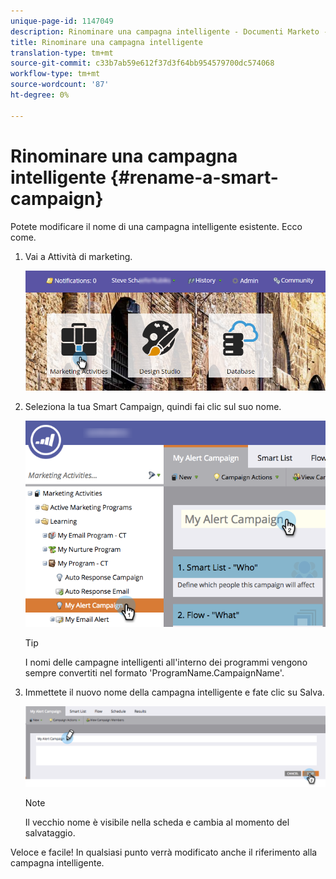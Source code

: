 ```yaml
---
unique-page-id: 1147049
description: Rinominare una campagna intelligente - Documenti Marketo - Documentazione prodotto
title: Rinominare una campagna intelligente
translation-type: tm+mt
source-git-commit: c33b7ab59e612f37d3f64bb954579700dc574068
workflow-type: tm+mt
source-wordcount: '87'
ht-degree: 0%

---
```



# Rinominare una campagna intelligente {#rename-a-smart-campaign}

Potete modificare il nome di una campagna intelligente esistente. Ecco come.

1. Vai a Attività di marketing.

   ![](assets/login-marketing-activities.png)

1. Seleziona la tua Smart Campaign, quindi fai clic sul suo nome.

   ![](assets/renamecampaign-hands.png)

   >[!TIP]
   >
   >I nomi delle campagne intelligenti all&#39;interno dei programmi vengono sempre convertiti nel formato &#39;ProgramName.CampaignName&#39;.

1. Immettete il nuovo nome della campagna intelligente e fate clic su Salva.

   ![](assets/rename-cursorandhand.png)

   >[!NOTE]
   >
   >Il vecchio nome è visibile nella scheda e cambia al momento del salvataggio.

Veloce e facile! In qualsiasi punto verrà modificato anche il riferimento alla campagna intelligente.